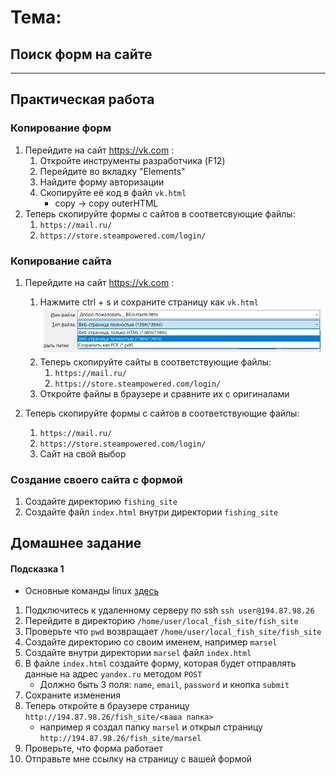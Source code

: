 # Тема:

## Поиск форм на сайте

---

## Практическая работа

### Копирование форм

1. Перейдите на сайт https://vk.com :
    1. Откройте инструменты разработчика (F12)
    2. Перейдите во вкладку "Elements"
    3. Найдите форму авторизации
    4. Скопируйте её код в файл `vk.html`
        - copy -> copy outerHTML
2. Теперь скопируйте формы с сайтов в соответсвующие файлы:
    1. `https://mail.ru/`
    2. `https://store.steampowered.com/login/`

### Копирование сайта

1. Перейдите на сайт https://vk.com :
    1. Нажмите ctrl + s и сохраните страницу как `vk.html`
       ![img.png](img.png)
    2. Теперь скопируйте сайты в соответствующие файлы:
        1. `https://mail.ru/`
        2. `https://store.steampowered.com/login/`
    3. Откройте файлы в браузере и сравните их с оригиналами

2. Теперь скопируйте формы с сайтов в соответствующие файлы:
    1. `https://mail.ru/`
    2. `https://store.steampowered.com/login/`
    3. Сайт на свой выбор


### Создание своего сайта с формой

1. Создайте директорию `fishing_site`
2. Создайте файл `index.html` внутри директории `fishing_site`


## Домашнее задание

#### Подсказка 1
- Основные команды linux [здесь](../2_Linux_introduction/README.md)

1. Подключитесь к удаленному серверу по ssh `ssh user@194.87.98.26`
2. Перейдите в директорию `/home/user/local_fish_site/fish_site`
3. Проверьте что `pwd` возвращает `/home/user/local_fish_site/fish_site`
4. Создайте директорию со своим именем, например `marsel`
5. Создайте внутри директории `marsel` файл `index.html`
6. В файле `index.html` создайте форму, которая будет отправлять данные на адрес `yandex.ru` методом `POST`
   - Должно быть 3 поля: `name`, `email`, `password` и кнопка `submit`
7. Сохраните изменения
8. Теперь откройте в браузере страницу `http://194.87.98.26/fish_site/<ваша папка>`
   - например я создал папку `marsel` и открыл страницу `http://194.87.98.26/fish_site/marsel`
9. Проверьте, что форма работает
10. Отправьте мне ссылку на страницу с вашей формой